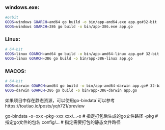 ### windows.exe:

```bash
#64bit
GOOS=windows GOARCH=amd64 go build -o bin/app-amd64.exe app.go#32-bit
GOOS=windows GOARCH=386 go build -o bin/app-386.exe app.go
```

### Linux:

```bash
# 64-bit
GOOS=linux GOARCH=amd64 go build -o bin/app-amd64-linux app.go# 32-bit
GOOS=linux GOARCH=386 go build -o bin/app-386-linux app.go
```

### MACOS:

```bash
# 64-bit
GOOS=darwin GOARCH=amd64 go build -o bin/app-amd64-darwin app.go# 32-bit
GOOS=darwin GOARCH=386 go build -o bin/app-386-darwin app.go
```

如果项目中存在静态资源，可以使用go-bindata`可以参考https://toutiao.io/posts/yqh721/preview

go-bindata -o=xxx -pkg=xxx xxx/...-o # 指定打包后生成的go文件路径
-pkg # 指定go文件的包名
config/... # 指定需要打包的静态文件路径